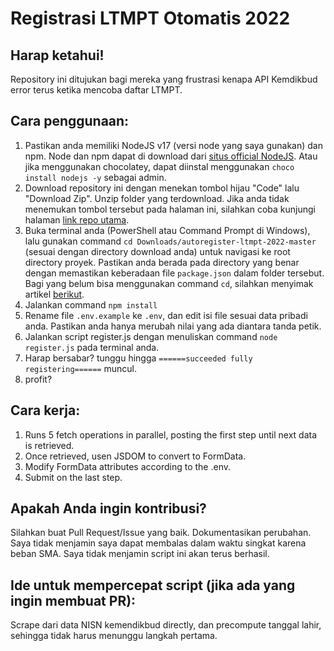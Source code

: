 # Registrasi LTMPT Otomatis 2022
## Harap ketahui!
Repository ini ditujukan bagi mereka yang frustrasi kenapa API Kemdikbud error terus ketika mencoba daftar LTMPT.

## Cara penggunaan:
1. Pastikan anda memiliki NodeJS v17 (versi node yang saya gunakan) dan npm. Node dan npm dapat di download dari [situs official NodeJS](https://nodejs.org/en/download/). Atau jika menggunakan chocolatey, dapat diinstal menggunakan `choco install nodejs -y` sebagai admin.
2. Download repository ini dengan menekan tombol hijau "Code" lalu "Download Zip". Unzip folder yang terdownload. Jika anda tidak menemukan tombol tersebut pada halaman ini, silahkan coba kunjungi halaman [link repo utama](https://github.com/NathanAdhitya/autoregister-ltmpt-2022).
3. Buka terminal anda (PowerShell atau Command Prompt di Windows), lalu gunakan command `cd Downloads/autoregister-ltmpt-2022-master` (sesuai dengan directory download anda) untuk navigasi ke root directory proyek. Pastikan anda berada pada directory yang benar dengan memastikan keberadaan file `package.json` dalam folder tersebut. Bagi yang belum bisa menggunakan command `cd`, silahkan menyimak artikel [berikut](https://www.howtogeek.com/659411/how-to-change-directories-in-command-prompt-on-windows-10/).
4. Jalankan command `npm install`
5. Rename file `.env.example` ke `.env`, dan edit isi file sesuai data pribadi anda. Pastikan anda hanya merubah nilai yang ada diantara tanda petik.
6. Jalankan script register.js dengan menuliskan command `node register.js` pada terminal anda.
7. Harap bersabar? tunggu hingga `======succeeded fully registering======` muncul.
8. profit?

## Cara kerja:
1. Runs 5 fetch operations in parallel, posting the first step until next data is retrieved.
2. Once retrieved, usen JSDOM to convert to FormData.
3. Modify FormData attributes according to the .env.
4. Submit on the last step.

## Apakah Anda ingin kontribusi?
Silahkan buat Pull Request/Issue yang baik. Dokumentasikan perubahan. Saya tidak menjamin saya dapat membalas dalam waktu singkat karena beban SMA. Saya tidak menjamin script ini akan terus berhasil.

## Ide untuk mempercepat script (jika ada yang ingin membuat PR):
Scrape dari data NISN kemendikbud directly, dan precompute tanggal lahir, sehingga tidak harus menunggu langkah pertama.
